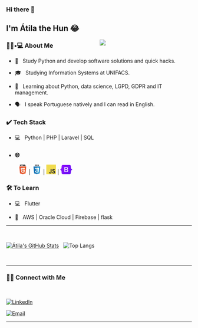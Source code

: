 ### Hi there 👋 <h2> I'm Átila the Hun 😂 </h2>

  <img align='right' src="https://thumbs.gfycat.com/EvilNextDevilfish-small.gif" width="250">

  <h3> 👨🏻•💻 About Me </h3>



  - 🤔 &nbsp; Study Python and develop software solutions and quick hacks.

  - 🎓 &nbsp; Studying Information Systems at UNIFACS.

  - 🌱 &nbsp; Learning about Python, data science, LGPD, GDPR and IT management.

  - 🗣️ &nbsp; I speak Portuguese natively and I can read in English.

  <h3>✔️ Tech Stack</h3>



  - 💻 &nbsp; Python | PHP | Laravel | SQL  

  - <h3>🌐</h3> &nbsp; <img alt="HTML" width="26px" src="https://github.com/PrinceCorwin/Useful-tech-icons/raw/main/images/HTML.png?raw=true"> | <img alt="CSS" width="26px" src="https://github.com/PrinceCorwin/Useful-tech-icons/raw/main/images/css.png?raw=true"> | <img alt="JavaScript" width="26px" src="https://github.com/PrinceCorwin/Useful-tech-icons/raw/main/images/javascript.png?raw=true"> | <img alt="Bootstrap" width="32px" src="https://github.com/PrinceCorwin/Useful-tech-icons/raw/main/images/bootstrap-logo.png?raw=true">

  <!--

  - 🛢 &nbsp; MySQL | Oracle

  - 🔧 &nbsp; Git | Markdown 

  - 🖥 &nbsp; Figma | Photoshop 

  -->



  <h3>🛠 To Learn</h3>

  - 💻 &nbsp; Flutter  

  - 🔧 &nbsp; AWS | Oracle Cloud | Firebase | flask

  <hr>


  <br/>

  [![Átila's GitHub Stats](https://github-readme-stats.vercel.app/api?username=atilasc&show_icons=true)](https://github.com/atilasc) &nbsp; ![Top Langs](https://github-readme-stats.vercel.app/api/top-langs/?username=atilasc&show_icons=true)

  <br>



  <hr>

  <h3> 🤝🏻 Connect with Me </h3>

  <br>



  <p align="center">

  <a href="https://www.linkedin.com/in/atilasoares/"><img alt="LinkedIn" src="https://img.shields.io/badge/LinkedIn-%C3%81tila%20Soares%20Cunha-blue?style=flat-square&logo=linkedin"></a>

  <a href="mailto:atilasoarescunha@hotmail.com"><img alt="Email" src="https://img.shields.io/badge/Email-atilasoarescunha@hotmail.com-blue?style=flat-square&logo=microsoft-outlook"></a>

  </p>

  <hr>
